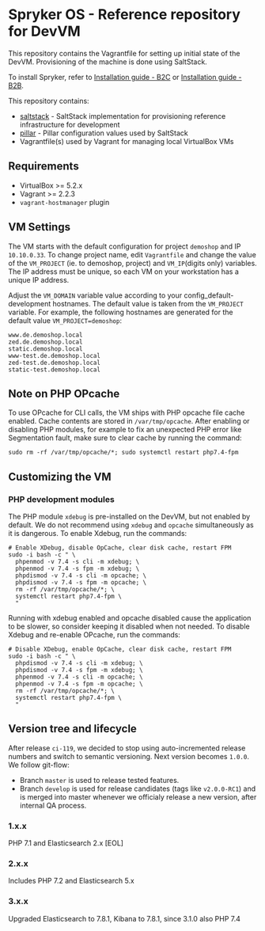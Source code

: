 # Spryker OS - Reference repository for DevVM

This repository contains the Vagrantfile for setting up initial state of the DevVM. Provisioning of the machine is done using SaltStack.

To install Spryker, refer to [Installation guide - B2C](https://documentation.spryker.com/docs/en/b2c-demo-shop-installation-mac-os-or-linux-with-devvm) or [Installation guide - B2B](https://documentation.spryker.com/docs/en/installation-guide-b2b).

This repository contains:
 - [saltstack](saltstack) - SaltStack implementation for provisioning reference infrastructure for development
 - [pillar](pillar) - Pillar configuration values used by SaltStack
 - Vagrantfile(s) used by Vagrant for managing local VirtualBox VMs

## Requirements
 - VirtualBox >= 5.2.x
 - Vagrant >= 2.2.3
 - `vagrant-hostmanager` plugin

## VM Settings
The VM starts with the default configuration for project `demoshop` and IP `10.10.0.33`.
To change project name, edit `Vagrantfile` and change the value of
the `VM_PROJECT` (ie. to demoshop, project) and `VM_IP`(digits only) variables. The IP address must
be unique, so each VM on your workstation has a unique IP address.

Adjust the `VM_DOMAIN` variable value according to your config_default-development hostnames. 
The default value is taken from the `VM_PROJECT` variable. For example, the following hostnames 
are generated for the default value `VM_PROJECT=demoshop`:
```
www.de.demoshop.local
zed.de.demoshop.local
static.demoshop.local
www-test.de.demoshop.local
zed-test.de.demoshop.local
static-test.demoshop.local
```

## Note on PHP OPcache
To use OPcache for CLI calls, the VM ships with PHP opcache file cache enabled. Cache contents are stored in `/var/tmp/opcache`. After enabling or disabling PHP modules, for example to fix an unexpected PHP error like Segmentation fault, make sure to clear cache by running the command:
```
sudo rm -rf /var/tmp/opcache/*; sudo systemctl restart php7.4-fpm
```

## Customizing the VM

### PHP development modules
The PHP module `xdebug` is pre-installed on the DevVM, but not enabled by default.
We do not recommend using `xdebug` and `opcache` simultaneously as it is dangerous.
To enable Xdebug, run the commands:
```
# Enable XDebug, disable OpCache, clear disk cache, restart FPM
sudo -i bash -c " \
  phpenmod -v 7.4 -s cli -m xdebug; \
  phpenmod -v 7.4 -s fpm -m xdebug; \
  phpdismod -v 7.4 -s cli -m opcache; \
  phpdismod -v 7.4 -s fpm -m opcache; \
  rm -rf /var/tmp/opcache/*; \
  systemctl restart php7.4-fpm \
  "
```

Running with xdebug enabled and opcache disabled cause the application to be slower, so consider
keeping it disabled when not needed. To disable Xdebug and re-enable OPcache, run the commands:
```
# Disable XDebug, enable OpCache, clear disk cache, restart FPM
sudo -i bash -c " \
  phpdismod -v 7.4 -s cli -m xdebug; \
  phpdismod -v 7.4 -s fpm -m xdebug; \
  phpenmod -v 7.4 -s cli -m opcache; \
  phpenmod -v 7.4 -s fpm -m opcache; \
  rm -rf /var/tmp/opcache/*; \
  systemctl restart php7.4-fpm \
  "
```


## Version tree and lifecycle
After release `ci-119`, we decided to stop using auto-incremented release numbers and switch to semantic versioning. Next version becomes `1.0.0`.
We follow git-flow:
* Branch `master` is used to release tested features.
* Branch `develop` is used for release candidates (tags like `v2.0.0-RC1`) and is merged into master whenever we officialy release a new version, after internal QA process.


### 1.x.x
PHP 7.1 and Elasticsearch 2.x [EOL]

### 2.x.x
Includes PHP 7.2 and Elasticsearch 5.x

### 3.x.x
Upgraded Elasticsearch to 7.8.1, Kibana to 7.8.1, since 3.1.0 also PHP 7.4

